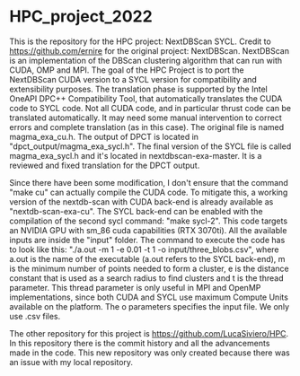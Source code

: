 # HPC_project_2022
This is the repository for the HPC project: NextDBScan SYCL.
Credit to https://github.com/ernire for the original project: NextDBScan.
NextDBScan is an implementation of the DBScan clustering algorithm that can run with CUDA, OMP and MPI.
The goal of the HPC Project is to port the NextDBScan CUDA version to a SYCL version for compatibility and extensibility purposes.
The translation phase is supported by the Intel OneAPI DPC++ Compatibility Tool, that automatically translates the CUDA code to SYCL code.
Not all CUDA code, and in particular thrust code can be translated automatically. It may need some manual intervention to correct errors and complete translation (as in this case). 
The original file is named magma_exa_cu.h. The output of DPCT is located in "dpct_output/magma_exa_sycl.h".
The final version of the SYCL file is called magma_exa_sycl.h and it's located in nextdbscan-exa-master. It is a reviewed and fixed translation for the DPCT output.

Since there have been some modification, I don't ensure that the command "make cu" can actually compile the CUDA code. To mitigate this, a working version of the nextdb-scan with CUDA back-end is already available as "nextdb-scan-exa-cu".
The SYCL back-end can be enabled with the compilation of the second sycl command: "make sycl-2". This code targets an NVIDIA GPU with sm_86 cuda capabilities (RTX 3070ti).
All the available inputs are inside the "input" folder.
The command to execute the code has to look like this: "./a.out -m 1 -e 0.01 -t 1 -o input/three_blobs.csv", where a.out is the name of the executable (a.out refers to the SYCL back-end), m is the minimum number of points needed to form a cluster, e is the distance constant that is used as a search radius to find clusters and t is the thread parameter. This thread parameter is only useful in MPI and OpenMP implementations, since both CUDA and SYCL use maximum Compute Units available on the platform. The o parameters specifies the input file. We only use .csv files.

The other repository for this project is https://github.com/LucaSiviero/HPC. In this repository there is the commit history and all the advancements made in the code. This new repository was only created because there was an issue with my local repository.
